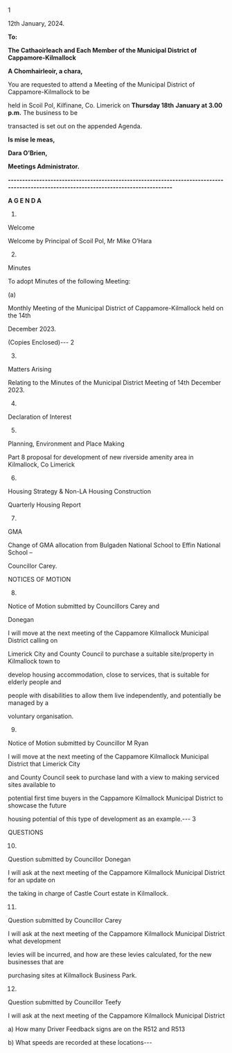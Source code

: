 1

12th January, 2024.

**To:**

**The Cathaoirleach and Each Member of the Municipal District of Cappamore-Kilmallock**

**A Chomhairleoir, a chara,**

You are requested to attend a Meeting of the Municipal District of Cappamore-Kilmallock to be

held in Scoil Pol, Kilfinane, Co. Limerick on **Thursday 18th** **January at 3.00 p.m.**  The business to be

transacted is set out on the appended Agenda.

**Is mise le meas,**

**Dara O’Brien,**

**Meetings Administrator.**

**--------------------------------------------------------------------------------------------------------------------------------------**

**A G E N D A**

1.

Welcome

Welcome by Principal of Scoil Pol, Mr Mike O’Hara

2.

Minutes

To adopt Minutes of the following Meeting:

(a)

Monthly Meeting of the Municipal District of Cappamore-Kilmallock held on the 14th

December 2023.

(Copies Enclosed)---
2

3.

Matters Arising

Relating to the Minutes of the Municipal District Meeting of 14th December 2023.

4.

Declaration of Interest

5.

Planning, Environment and Place Making

Part 8 proposal for development of new riverside amenity area in Kilmallock, Co Limerick

6.

Housing Strategy & Non-LA Housing Construction

Quarterly Housing Report

7.

GMA

Change of GMA allocation from Bulgaden National School to Effin National School –

Councillor Carey.

NOTICES OF MOTION

8.

Notice of Motion submitted by Councillors Carey and

Donegan

I will move at the next meeting of the Cappamore Kilmallock Municipal District calling on

Limerick City and County Council to purchase a suitable site/property in Kilmallock town to

develop housing accommodation, close to services, that is suitable for elderly people and

people with disabilities to allow them live independently, and potentially be managed by a

voluntary organisation.

9.

Notice of Motion submitted by Councillor M Ryan

I will move at the next meeting of the Cappamore Kilmallock Municipal District that Limerick City

and County Council seek to purchase land with a view to making serviced sites available to

potential first time buyers in the Cappamore Kilmallock Municipal District to showcase the future

housing potential of this type of development as an example.---
3

QUESTIONS

10.

Question submitted by Councillor Donegan

I will ask at the next meeting of the Cappamore Kilmallock Municipal District for an update on

the taking in charge of Castle Court estate in Kilmallock.

11.

Question submitted by Councillor Carey

I will ask at the next meeting of the Cappamore Kilmallock Municipal District what development

levies will be incurred, and how are these levies calculated, for the new businesses that are

purchasing sites at Kilmallock Business Park.

12.

Question submitted by Councillor Teefy

I will ask at the next meeting of the Cappamore Kilmallock Municipal District

a) How many Driver Feedback signs are on the R512 and R513

b) What speeds are recorded at these locations---
